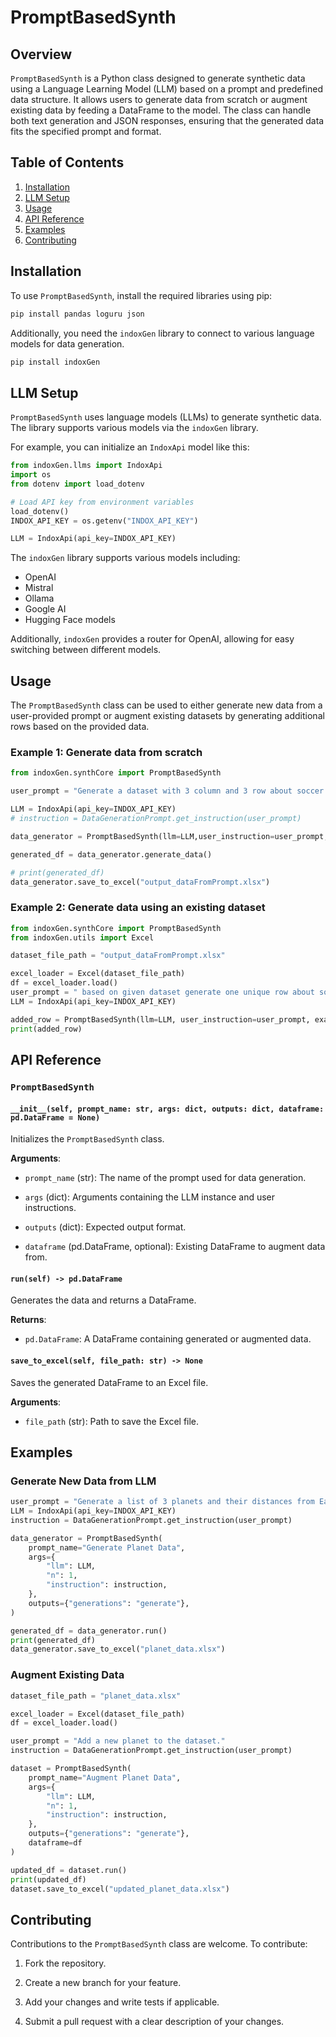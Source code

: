 # PromptBasedSynth

## Overview
`PromptBasedSynth` is a Python class designed to generate synthetic data using a Language Learning Model (LLM) based on a prompt and predefined data structure. It allows users to generate data from scratch or augment existing data by feeding a DataFrame to the model. The class can handle both text generation and JSON responses, ensuring that the generated data fits the specified prompt and format.

## Table of Contents
1. [Installation](#installation)
2. [LLM Setup](#llm-setup)
3. [Usage](#usage)
4. [API Reference](#api-reference)
5. [Examples](#examples)
6. [Contributing](#contributing)

## Installation
To use `PromptBasedSynth`, install the required libraries using pip:
```bash
pip install pandas loguru json
```

Additionally, you need the `indoxGen` library to connect to various language models for data generation.

```bash
pip install indoxGen
```

## LLM Setup
`PromptBasedSynth` uses language models (LLMs) to generate synthetic data. The library supports various models via the `indoxGen` library.

For example, you can initialize an `IndoxApi` model like this:
```python
from indoxGen.llms import IndoxApi
import os
from dotenv import load_dotenv

# Load API key from environment variables
load_dotenv()
INDOX_API_KEY = os.getenv("INDOX_API_KEY")

LLM = IndoxApi(api_key=INDOX_API_KEY)
```

The `indoxGen` library supports various models including:
- OpenAI
- Mistral
- Ollama
- Google AI
- Hugging Face models

Additionally, `indoxGen` provides a router for OpenAI, allowing for easy switching between different models.


## Usage
The `PromptBasedSynth` class can be used to either generate new data from a user-provided prompt or augment existing datasets by generating additional rows based on the provided data.

### Example 1: Generate data from scratch
```python
from indoxGen.synthCore import PromptBasedSynth

user_prompt = "Generate a dataset with 3 column and 3 row about soccer."

LLM = IndoxApi(api_key=INDOX_API_KEY)
# instruction = DataGenerationPrompt.get_instruction(user_prompt)

data_generator = PromptBasedSynth(llm=LLM,user_instruction=user_prompt,verbose=1)

generated_df = data_generator.generate_data()

# print(generated_df)
data_generator.save_to_excel("output_dataFromPrompt.xlsx")
```

### Example 2: Generate data using an existing dataset
```python
from indoxGen.synthCore import PromptBasedSynth
from indoxGen.utils import Excel

dataset_file_path = "output_dataFromPrompt.xlsx"

excel_loader = Excel(dataset_file_path) 
df = excel_loader.load()  
user_prompt = " based on given dataset generate one unique row about soccer"
LLM = IndoxApi(api_key=INDOX_API_KEY)

added_row = PromptBasedSynth(llm=LLM, user_instruction=user_prompt, example_data=df, verbose=1).generate_data()
print(added_row)
```

## API Reference

### `PromptBasedSynth`
#### `__init__(self, prompt_name: str, args: dict, outputs: dict, dataframe: pd.DataFrame = None)`
Initializes the `PromptBasedSynth` class.

**Arguments**:

- `prompt_name` (str): The name of the prompt used for data generation.

- `args` (dict): Arguments containing the LLM instance and user instructions.

- `outputs` (dict): Expected output format.

- `dataframe` (pd.DataFrame, optional): Existing DataFrame to augment data from.

#### `run(self) -> pd.DataFrame`
Generates the data and returns a DataFrame.

**Returns**:

- `pd.DataFrame`: A DataFrame containing generated or augmented data.

#### `save_to_excel(self, file_path: str) -> None`
Saves the generated DataFrame to an Excel file.

**Arguments**:

- `file_path` (str): Path to save the Excel file.

## Examples

### Generate New Data from LLM
```python
user_prompt = "Generate a list of 3 planets and their distances from Earth."
LLM = IndoxApi(api_key=INDOX_API_KEY)
instruction = DataGenerationPrompt.get_instruction(user_prompt)

data_generator = PromptBasedSynth(
    prompt_name="Generate Planet Data",
    args={
        "llm": LLM,
        "n": 1,
        "instruction": instruction,
    },
    outputs={"generations": "generate"},
)

generated_df = data_generator.run()
print(generated_df)
data_generator.save_to_excel("planet_data.xlsx")
```

### Augment Existing Data
```python
dataset_file_path = "planet_data.xlsx"

excel_loader = Excel(dataset_file_path)
df = excel_loader.load()

user_prompt = "Add a new planet to the dataset."
instruction = DataGenerationPrompt.get_instruction(user_prompt)

dataset = PromptBasedSynth(
    prompt_name="Augment Planet Data",
    args={
        "llm": LLM,
        "n": 1,
        "instruction": instruction,
    },
    outputs={"generations": "generate"},
    dataframe=df
)

updated_df = dataset.run()
print(updated_df)
dataset.save_to_excel("updated_planet_data.xlsx")
```

## Contributing
Contributions to the `PromptBasedSynth` class are welcome. To contribute:

1. Fork the repository.

2. Create a new branch for your feature.

3. Add your changes and write tests if applicable.

4. Submit a pull request with a clear description of your changes.